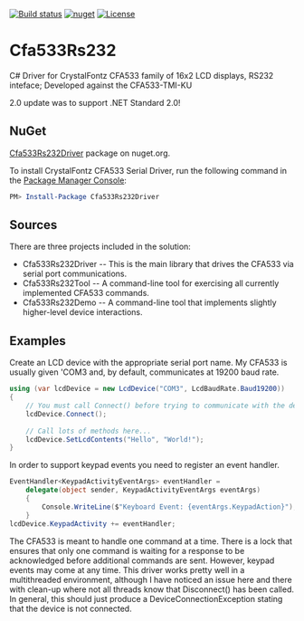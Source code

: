 [![Build status](https://ci.appveyor.com/api/projects/status/belpoe9qhduusy3j?svg=true)](https://ci.appveyor.com/project/petrsnd/cfa533rs232)
[![nuget](https://img.shields.io/nuget/vpre/Cfa533Rs232Driver)](https://www.nuget.org/packages/Cfa533Rs232Driver)
[![License](https://img.shields.io/github/license/petrsnd/Cfa533Rs232)](https://github.com/petrsnd/Cfa533Rs232/blob/master/LICENSE)

# Cfa533Rs232
C# Driver for CrystalFontz CFA533 family of 16x2 LCD displays, RS232 inteface; Developed against the CFA533-TMI-KU

2.0 update was to support .NET Standard 2.0!

## NuGet
[Cfa533Rs232Driver](https://www.nuget.org/packages/Cfa533Rs232Driver) package on nuget.org.

To install CrystalFontz CFA533 Serial Driver, run the following command in the [Package Manager Console](https://docs.nuget.org/docs/start-here/using-the-package-manager-console):
```Powershell
PM> Install-Package Cfa533Rs232Driver
```

## Sources
There are three projects included in the solution:
- Cfa533Rs232Driver -- This is the main library that drives the CFA533 via serial port communications.
- Cfa533Rs232Tool -- A command-line tool for exercising all currently implemented CFA533 commands.
- Cfa533Rs232Demo -- A command-line tool that implements slightly higher-level device interactions.

## Examples
Create an LCD device with the appropriate serial port name.  My CFA533 is usually given 'COM3 and, by default, communicates at 19200 baud rate.
```C#
using (var lcdDevice = new LcdDevice("COM3", LcdBaudRate.Baud19200))
{
    // You must call Connect() before trying to communicate with the device
    lcdDevice.Connect();
    
    // Call lots of methods here...
    lcdDevice.SetLcdContents("Hello", "World!");
}
```

In order to support keypad events you need to register an event handler.
```C#
EventHandler<KeypadActivityEventArgs> eventHandler =
    delegate(object sender, KeypadActivityEventArgs eventArgs)
    {
        Console.WriteLine($"Keyboard Event: {eventArgs.KeypadAction}");
    }
lcdDevice.KeypadActivity += eventHandler;
```

The CFA533 is meant to handle one command at a time.  There is a lock that ensures that only one command is waiting for a response to be acknowledged before additional commands are sent.  However, keypad events may come at any time.  This driver works pretty well in a multithreaded environment, although I have noticed an issue here and there with clean-up where not all threads know that Disconnect() has been called.  In general, this should just produce a DeviceConnectionException stating that the device is not connected.
